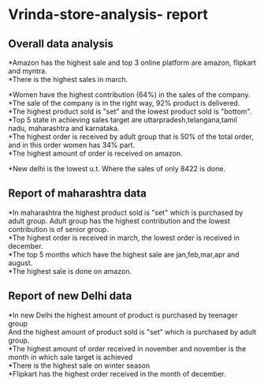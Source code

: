 # Vrinda-store-analysis- report

## Overall data analysis

*Amazon has the highest sale and top 3 online platform are amazon, flipkart and myntra.																																		
*There is the highest sales in march.	

*Women have the highest contribution (64%) in the sales of the company. 																																	
*The sale of the company is in the right way,  92% product is  delivered.																																	
*The highest product sold is "set"  and the lowest product sold is "bottom".																															
*Top 5 state in achieving sales target are uttarpradesh,telangana,tamil nadu, maharashtra and karnataka.																																
*The highest order is received by adult group that is 50% of the total order, and in this order women has 34% part.																	
*The highest amount of order is received on amazon.													

*New delhi is the lowest u.t. Where the sales of only 8422 is done.																	

## Report of maharashtra data
*In maharashtra the highest product sold is "set" which is purchased by adult group. Adult group has the highest contribution and the lowest contribution is of senior group.																
*The highest order is received in march, the lowest order is received in december.																
*The top 5 months which have the highest sale are jan,feb,mar,apr and august.																
*The highest sale is done on amazon.																


## Report of new Delhi data
*In new Delhi the highest amount of product is purchased by teenager group																
And the highest amount of product sold is "set" which is purchased by adult group.																
*The highest amount of order received in november and november is the month in which sale target is achieved																	
*There is the highest sale on winter season 																	
*Flipkart has the highest order received in the month of december.																	


